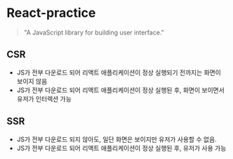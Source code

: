 # React-practice

> "A JavaScript library for building user interface."

## CSR
- JS가 전부 다운로드 되어 리액트 애플리케이션이 정상 실행되기 전까지는 화면이 보이지 않음
- JS가 전부 다운로드 되어 리액트 애플리케이션이 정상 실행된 후, 화면이 보이면서 유저가 인터렉션 가능

## SSR
- JS가 전부 다운로드 되지 않아도, 일단 화면은 보이지만 유저가 사용할 수 없음.
- JS가 전부 다운로드 되어 리액트 애플리케이션이 정상 실행된 후, 유저가 사용 가능